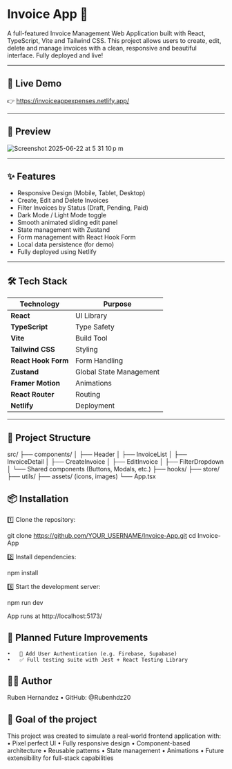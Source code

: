 # Invoice App 💸

A full-featured Invoice Management Web Application built with React, TypeScript, Vite and Tailwind CSS. This project allows users to create, edit, delete and manage invoices with a clean, responsive and beautiful interface. Fully deployed and live!

---

## 🚀 Live Demo

👉 https://invoiceappexpenses.netlify.app/

---

## 📸 Preview

![Screenshot 2025-06-22 at 5 31 10 p m](https://github.com/user-attachments/assets/b67d011b-6d5c-4cf5-9b8d-536c71e97685)


---

## ✨ Features

- Responsive Design (Mobile, Tablet, Desktop)
- Create, Edit and Delete Invoices
- Filter Invoices by Status (Draft, Pending, Paid)
- Dark Mode / Light Mode toggle
- Smooth animated sliding edit panel
- State management with Zustand
- Form management with React Hook Form
- Local data persistence (for demo)
- Fully deployed using Netlify

---

## 🛠 Tech Stack

| Technology | Purpose |
| ----------- | ------- |
| **React** | UI Library |
| **TypeScript** | Type Safety |
| **Vite** | Build Tool |
| **Tailwind CSS** | Styling |
| **React Hook Form** | Form Handling |
| **Zustand** | Global State Management |
| **Framer Motion** | Animations |
| **React Router** | Routing |
| **Netlify** | Deployment |

---

## 📂 Project Structure

src/
├── components/
│   ├── Header
│   ├── InvoiceList
│   ├── InvoiceDetail
│   ├── CreateInvoice
│   ├── EditInvoice
│   ├── FilterDropdown
│   └── Shared components (Buttons, Modals, etc.)
├── hooks/
├── store/
├── utils/
├── assets/ (icons, images)
└── App.tsx


## 📦 Installation

1️⃣ Clone the repository:

git clone https://github.com/YOUR_USERNAME/Invoice-App.git
cd Invoice-App

2️⃣ Install dependencies:

npm install

3️⃣ Start the development server:

npm run dev

App runs at http://localhost:5173/

## 🚧 Planned Future Improvements
	•	🔐 Add User Authentication (e.g. Firebase, Supabase)
	•	✅ Full testing suite with Jest + React Testing Library

## 🙋‍♂️ Author

Ruben Hernandez
	•	GitHub: @Rubenhdz20

## 🏁 Goal of the project

This project was created to simulate a real-world frontend application with:
	•	Pixel perfect UI
	•	Fully responsive design
	•	Component-based architecture
	•	Reusable patterns
	•	State management
	•	Animations
	•	Future extensibility for full-stack capabilities
